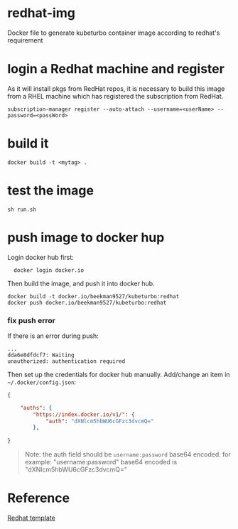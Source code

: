 # redhat-img
Docker file to generate kubeturbo container image according to redhat's requirement

# login a Redhat machine and register 
As it will install pkgs from RedHat repos, it is necessary to build this image from a RHEL machine which has registered the subscription from RedHat.
```console
subscription-manager register --auto-attach --username=<userName> --password=<passWord>
```

# build it

```console
docker build -t <mytag> .
```

# test the image
```console
sh run.sh
```

# push image to docker hup

Login docker hub first:
```console
  docker login docker.io
```

Then build the image, and push it into docker hub.
```console
docker build -t docker.io/beekman9527/kubeturbo:redhat
docker push docker.io/beekman9527/kubeturbo:redhat
```

### fix push error
If there is an error during push:
```console
...
dda6e8dfdcf7: Waiting 
unauthorized: authentication required
```
Then set up the credentials for docker hub manually. Add/change an item in `~/.docker/config.json`:
```json
{

	"auths": {
		"https://index.docker.io/v1/": {
			"auth": "dXNlcm5hbWU6cGFzc3dvcmQ="
		},
   
}
```
> Note: the auth field should be `username:password` base64 encoded. for example: "username:password" base64 encoded is "dXNlcm5hbWU6cGFzc3dvcmQ="



# Reference
[Redhat template](https://github.com/RHsyseng/container-rhel-examples/blob/master/starter/Dockerfile)
